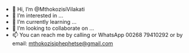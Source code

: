 - 👋 Hi, I’m @MthokozisiVilakati
- 👀 I’m interested in ...
- 🌱 I’m currently learning ...
- 💞️ I’m looking to collaborate on ...
- 📫 You can reach me by calling or WhatsApp 00268 79410292 or by email: mthokozisiphephetse@gmail.com

<!---
MthokozisiPhephetse/MthokozisiPhephetse is a ✨ special ✨ repository because its `README.md` (this file) appears on your GitHub profile.
You can click the Preview link to take a look at your changes.
--->
